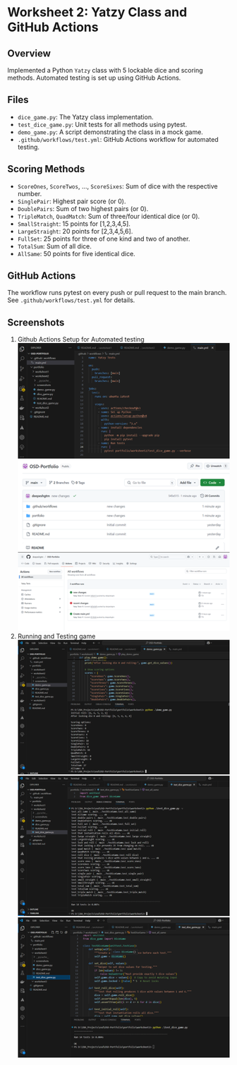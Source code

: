 # Worksheet 2: Yatzy Class and GitHub Actions

## Overview

Implemented a Python `Yatzy` class with 5 lockable dice and scoring methods. Automated testing is set up using GitHub Actions.

## Files

- `dice_game.py`: The Yatzy class implementation.
- `test_dice_game.py`: Unit tests for all methods using pytest.
- `demo_game.py`: A script demonstrating the class in a mock game.
- `.github/workflows/test.yml`: GitHub Actions workflow for automated testing.

## Scoring Methods

- `ScoreOnes`, `ScoreTwos`, ..., `ScoreSixes`: Sum of dice with the respective number.
- `SinglePair`: Highest pair score (or 0).
- `DoublePairs`: Sum of two highest pairs (or 0).
- `TripleMatch`, `QuadMatch`: Sum of three/four identical dice (or 0).
- `SmallStraight`: 15 points for [1,2,3,4,5].
- `LargeStraight`: 20 points for [2,3,4,5,6].
- `FullSet`: 25 points for three of one kind and two of another.
- `TotalSum`: Sum of all dice.
- `AllSame`: 50 points for five identical dice.

## GitHub Actions

The workflow runs pytest on every push or pull request to the main branch. See `.github/workflows/test.yml` for details.

## Screenshots

1. Github Actions Setup for Automated testing
   ![Yml file for automation](./screenshots/yml%20file%20for%20automated%20testing.png)
   ![GitHub Workflow Folder](./screenshots/git_workflow_folder.png)
   ![GitHub Actions Test](./screenshots/github_action_success.png)
2. Running and Testing game
   ![Running Mock Game](./screenshots/running_game.png)
   ![Testing All functions](./screenshots/testing_all_func.png)
   ![Testing Game](./screenshots/testing_game_terminal.png)
